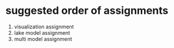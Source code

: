 # suggested order of assignments

1. visualization assignment
2. lake model assignment
3. multi model assignment
